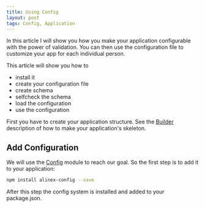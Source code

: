 ```yaml
---
title: Using Config
layout: post
tags: Config, Application
---
```


In this article I will show you how you make your application configurable with
the power of validation. You can then use the configuration file to customize
your app for each individual person.

This article will show you how to

- install it
- create your configuration file
- create schema
- selfcheck the schema
- load the configuration
- use the configuration

First you have to create your application structure. See the
[Builder](/2015/06/27/builder.html) description of how to make your application's
skeleton.

Add Configuration
------------------------------------------------------------------

We will use the [Config](https://alinex.github.io/node-config) module to reach
our goal. So the first step is to add it to your application:

``` bash
npm install alinex-config --save
```

After this step the config system is installed and added to your package.json.


